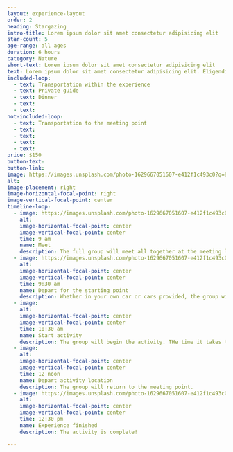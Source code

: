 ```yaml
---
layout: experience-layout
order: 2
heading: Stargazing
intro-title: Lorem ipsum dolor sit amet consectetur adipisicing elit
star-count: 5
age-range: all ages
duration: 6 hours
category: Nature
short-text: Lorem ipsum dolor sit amet consectetur adipisicing elit
text: Lorem ipsum dolor sit amet consectetur adipisicing elit. Eligendi ullam saepe dignissimos perferendis rerum porro natus aliquid eum, ut animi doloribus incidunt quasi sunt repudiandae id adipisci pariatur placeat iste.
included-loop:
  - text: Transportation within the experience
  - text: Private guide
  - text: Dinner
  - text: 
  - text: 
not-included-loop:
  - text: Transportation to the meeting point
  - text: 
  - text: 
  - text: 
  - text: 
price: $150
button-text: 
button-link: 
image: https://images.unsplash.com/photo-1629667051607-e412f1c493c0?q=80&w=2487&auto=format&fit=crop&ixlib=rb-4.0.3&ixid=M3wxMjA3fDB8MHxwaG90by1wYWdlfHx8fGVufDB8fHx8fA%3D%3D
alt:
image-placement: right
image-horizontal-focal-point: right
image-vertical-focal-point: center
timeline-loop:
  - image: https://images.unsplash.com/photo-1629667051607-e412f1c493c0?q=80&w=2487&auto=format&fit=crop&ixlib=rb-4.0.3&ixid=M3wxMjA3fDB8MHxwaG90by1wYWdlfHx8fGVufDB8fHx8fA%3D%3D
    alt:
    image-horizontal-focal-point: center
    image-vertical-focal-point: center
    time: 9 am
    name: Meet
    description: The full group will meet all together at the meeting location provided and be briefed on the activity.
  - image: https://images.unsplash.com/photo-1629667051607-e412f1c493c0?q=80&w=2487&auto=format&fit=crop&ixlib=rb-4.0.3&ixid=M3wxMjA3fDB8MHxwaG90by1wYWdlfHx8fGVufDB8fHx8fA%3D%3D
    alt:
    image-horizontal-focal-point: center
    image-vertical-focal-point: center
    time: 9:30 am
    name: Depart for the starting point
    description: Whether in your own car or cars provided, the group will drive to the activity starting location.
  - image: 
    alt:
    image-horizontal-focal-point: center
    image-vertical-focal-point: center
    time: 10:30 am
    name: Start activity
    description: The group will begin the activity. THe time it takes to complete the activity will depend on each individual.
  - image: 
    alt:
    image-horizontal-focal-point: center
    image-vertical-focal-point: center
    time: 12 noon
    name: Depart activity location
    description: The group will return to the meeting point.
  - image: https://images.unsplash.com/photo-1629667051607-e412f1c493c0?q=80&w=2487&auto=format&fit=crop&ixlib=rb-4.0.3&ixid=M3wxMjA3fDB8MHxwaG90by1wYWdlfHx8fGVufDB8fHx8fA%3D%3D
    alt:
    image-horizontal-focal-point: center
    image-vertical-focal-point: center
    time: 12:30 pm
    name: Experience finished
    description: The activity is complete!

---
```

